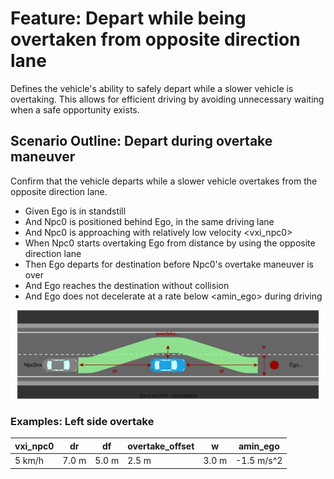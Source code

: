 # Feature: Depart while being overtaken from opposite direction lane

Defines the vehicle's ability to safely depart while a slower vehicle is overtaking.
This allows for efficient driving by avoiding unnecessary waiting when a safe opportunity exists.

## Scenario Outline: Depart during overtake maneuver

Confirm that the vehicle departs while a slower vehicle overtakes from the opposite direction lane.

* Given Ego is in standstill
* And Npc0 is positioned behind Ego, in the same driving lane
* And Npc0 is approaching with relatively low velocity <vxi_npc0>
* When Npc0 starts overtaking Ego from distance <dr> by using the opposite direction lane
* Then Ego departs for destination before Npc0's overtake maneuver is over
* And Ego reaches the destination without collision
* And Ego does not decelerate at a rate below <amin_ego> during driving

![Overview](./images/UC-NTR-001-0006.drawio.svg)

### Examples: Left side overtake

  | vxi_npc0 | dr    | df    | overtake_offset | w     | amin_ego   |
  | -------- | ----- | ----- | --------------- | ----- | ---------- |
  |  5 km/h  | 7.0 m | 5.0 m | 2.5 m           | 3.0 m | -1.5 m/s^2 |
